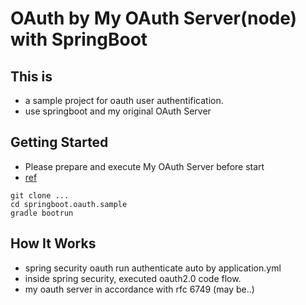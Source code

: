 # OAuth by My OAuth Server(node) with SpringBoot

## This is
* a sample project for oauth user authentification.
* use springboot and my original OAuth Server

## Getting Started

* Please prepare and execute My OAuth Server before start
* [ref](https://github.com/AkihiroTakamura/node-auth-server)

```
git clone ...
cd springboot.oauth.sample
gradle bootrun
```

## How It Works

* spring security oauth run authenticate auto by application.yml
* inside spring security, executed oauth2.0 code flow.
* my oauth server in accordance with rfc 6749 (may be..)
 